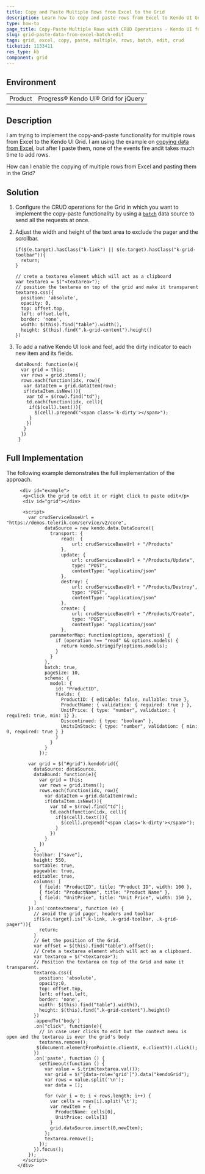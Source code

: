 ```yaml
---
title: Copy and Paste Multiple Rows from Excel to the Grid
description: Learn how to copy and paste rows from Excel to Kendo UI Grid.
type: how-to
page_title: Copy-Paste Multiple Rows with CRUD Operations - Kendo UI for jQuery Data Grid
slug: grid-paste-data-from-excel-batch-edit
tags: grid, excel, copy, paste, multiple, rows, batch, edit, crud
ticketid: 1133411
res_type: kb
component: grid
---
```


## Environment

<table>
 <tr>
  <td>Product</td>
  <td>Progress® Kendo UI® Grid for jQuery</td> 
 </tr>
</table>


## Description

I am trying to implement the copy-and-paste functionality for multiple rows from Excel to the Kendo UI Grid. I am using the example on [copying data from Excel](https://docs.telerik.com/kendo-ui/controls/grid/how-to/excel/copy-from-excel-to-grid), but after I paste them, none of the events fire andit takes much time to add rows.

How can I enable the copying of multiple rows from Excel and pasting them in the Grid?

## Solution

1. Configure the CRUD operations for the Grid in which you want to implement the copy-paste functionality by using a [`batch`](https://docs.telerik.com/kendo-ui/api/javascript/data/datasource/configuration/batch) data source to send all the requests at once.

1. Adjust the width and height of the text area to exclude the pager and the scrollbar.

    ```
    if($(e.target).hasClass("k-link") || $(e.target).hasClass("k-grid-toolbar")){
      return;
    }

    // crete a textarea element which will act as a clipboard
    var textarea = $("<textarea>");
    // position the textarea on top of the grid and make it transparent
    textarea.css({
      position: 'absolute',
      opacity: 0,
      top: offset.top,
      left: offset.left,
      border: 'none',
      width: $(this).find("table").width(),
      height: $(this).find(".k-grid-content").height()
    })
    ```

1. To add a native Kendo UI look and feel, add the dirty indicator to each new item and its fields.

    ```
    dataBound: function(e){
      var grid = this;
      var rows = grid.items();
      rows.each(function(idx, row){
       var dataItem = grid.dataItem(row);
       if(dataItem.isNew()){
        var td = $(row).find("td");
        td.each(function(idx, cell){
         if($(cell).text()){
           $(cell).prepend("<span class='k-dirty'></span>");
         }
        })
       }
      })
     }
    ```

## Full Implementation  

The following example demonstrates the full implementation of the approach.

```dojo
     <div id="example">
      <p>Click the grid to edit it or right click to paste edit</p>
      <div id="grid"></div>

      <script>
        var crudServiceBaseUrl = "https://demos.telerik.com/service/v2/core",
              dataSource = new kendo.data.DataSource({
                transport: {
                    read:  {
                        url: crudServiceBaseUrl + "/Products"
                    },
                    update: {
                        url: crudServiceBaseUrl + "/Products/Update",
                        type: "POST",
                		contentType: "application/json"
                    },
                    destroy: {
                        url: crudServiceBaseUrl + "/Products/Destroy",
                        type: "POST",
                		contentType: "application/json"
                    },
                    create: {
                        url: crudServiceBaseUrl + "/Products/Create",
                        type: "POST",
                		contentType: "application/json"
                    },
                parameterMap: function(options, operation) {
                  if (operation !== "read" && options.models) {
                    return kendo.stringify(options.models);
                  }
                }
              },
              batch: true,
              pageSize: 10,
              schema: {
                model: {
                  id: "ProductID",
                  fields: {
                    ProductID: { editable: false, nullable: true },
                    ProductName: { validation: { required: true } },
                    UnitPrice: { type: "number", validation: { required: true, min: 1} },
                    Discontinued: { type: "boolean" },
                    UnitsInStock: { type: "number", validation: { min: 0, required: true } }
                  }
                }
              }
            });

        var grid = $("#grid").kendoGrid({
          dataSource: dataSource,
          dataBound: function(e){
            var grid = this;
            var rows = grid.items();
            rows.each(function(idx, row){
              var dataItem = grid.dataItem(row);
              if(dataItem.isNew()){
                var td = $(row).find("td");
                td.each(function(idx, cell){
                  if($(cell).text()){
                    $(cell).prepend("<span class='k-dirty'></span>");
                  }
                })
              }
            })
          },
          toolbar: ["save"],
          height: 550,
          sortable: true,
          pageable: true,
          editable: true,
          columns: [
            { field: "ProductID", title: "Product ID", width: 100 },
            { field: "ProductName", title: "Product Name" },
            { field: "UnitPrice", title: "Unit Price", width: 150 },
          ]
        }).on('contextmenu', function (e) {
          // avoid the grid pager, headers and toolbar
          if($(e.target).is(".k-link, .k-grid-toolbar, .k-grid-pager")){
            return;
          }
          // Get the position of the Grid.
          var offset = $(this).find("table").offset();
          // Crete a textarea element which will act as a clipboard.
          var textarea = $("<textarea>");
          // Position the textarea on top of the Grid and make it transparent.
          textarea.css({
            position: 'absolute',
            opacity:0,
            top: offset.top,
            left: offset.left,
            border: 'none',
            width: $(this).find("table").width(),
            height: $(this).find(".k-grid-content").height()
          })
          .appendTo('body')
          .on("click", function(e){
            // in case user clicks to edit but the context menu is open and the textarea is over the grid's body
            textarea.remove();
           $(document.elementFromPoint(e.clientX, e.clientY)).click();
          })
          .on('paste', function () {
            setTimeout(function () {
              var value = $.trim(textarea.val());
              var grid = $("[data-role='grid']").data("kendoGrid");
              var rows = value.split('\n');
              var data = [];

              for (var i = 0; i < rows.length; i++) {
                var cells = rows[i].split('\t');
                var newItem = {
                  ProductName: cells[0],
                  UnitPrice: cells[1]
                }
                grid.dataSource.insert(0,newItem);
              };
              textarea.remove();
            });            
          }).focus();          
        });
      </script>
    </div>
```
